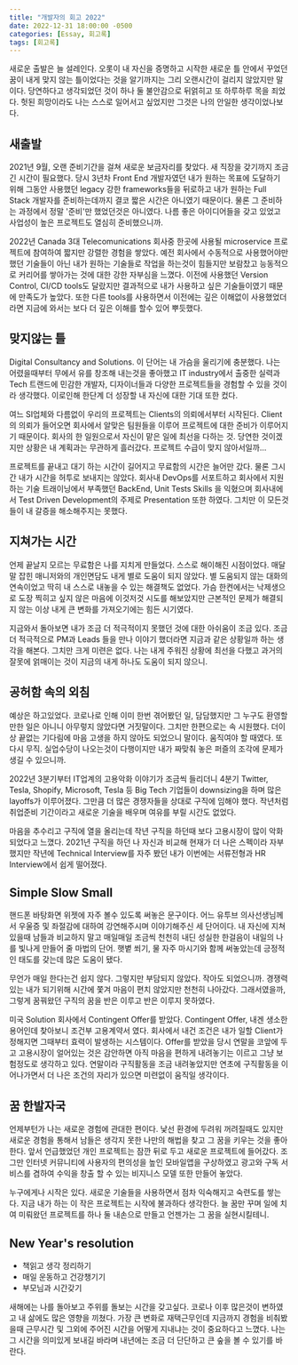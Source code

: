 ```yaml
---
title: "개발자의 회고 2022"
date: 2022-12-31 18:00:00 -0500
categories: [Essay, 회고록]
tags: [회고록]
---
```


새로운 출발은 늘 설레인다. 오롯이 내 자신을 증명하고 시작한 새로운 틀 안에서 꾸었던 꿈이 내게 맞지 않는 틀이었다는 것을 알기까지는 그리 오랜시간이 걸리지 않았지만 말이다. 당연하다고 생각되었던 것이 하나 둘 불안감으로 뒤얽히고 또 하루하루 목을 죄었다. 헛된 희망이라도 나는 스스로 일어서고 싶었지만 그것은 나의 안일한 생각이었나보다.

## 새출발

2021년 9월, 오랜 준비기간을 걸쳐 새로운 보금자리를 찾았다. 새 직장을 갖기까지 조금 긴 시간이 필요했다. 당시 3년차 Front End 개발자였던 내가 원하는 목표에 도달하기 위해 그동안 사용했던 legacy 강한 frameworks들을 뒤로하고 내가 원하는 Full Stack 개발자를 준비하는데까지 결코 짧은 시간은 아니였기 때문이다. 물론 그 준비하는 과정에서 정말 '준비'만 했었던것은 아니였다. 나름 좋은 아이디어들을 갖고 있었고 사업성이 높은 프로젝트도 열심히 준비했으니까.

2022년 Canada 3대 Telecomunications 회사중 한곳에 사용될 microservice 프로젝트에 참여하여 짧지만 강렬한 경험을 쌓았다. 예전 회사에서 수동적으로 사용했어야만 했던 기술들이 아닌 내가 원하는 기술들로 작업을 하는것이 힘들지만 보람찼고 능동적으로 커리어를 쌓아가는 것에 대한 강한 자부심을 느꼈다. 이전에 사용했던 Version Control, CI/CD tools도 달랐지만 결과적으로 내가 사용하고 싶은 기술들이였기 때문에 만족도가 높았다. 또한 다른 tools를 사용하면서 이전에는 깊은 이해없이 사용했었더라면 지금에 와서는 보다 더 깊은 이해를 할수 있어 뿌듯했다.

## 맞지않는 틀

Digital Consultancy and Solutions. 이 단어는 내 가슴을 울리기에 충분했다. 나는 어렸을때부터 무에서 유를 창조해 내는것을 좋아했고 IT industry에서 출중한 실력과 Tech 트랜드에 민감한 개발자, 디자이너들과 다양한 프로젝트들을 경험할 수 있을 것이라 생각했다. 이로인해 한단계 더 성장할 내 자신에 대한 기대 또한 컸다.

여느 SI업체와 다름없이 우리의 프로젝트는 Clients의 의뢰에서부터 시작된다. Client의 의뢰가 들어오면 회사에서 알맞은 팀원들을 이루어 프로젝트에 대한 준비가 이루어지기 때문이다. 회사의 한 일원으로서 자신이 맡은 일에 최선을 다하는 것. 당연한 것이겠지만 상황은 내 계획과는 무관하게 흘러갔다. 프로젝트 수급이 맞지 않아서일까...

프로젝트를 끝내고 대기 하는 시간이 길어지고 무료함의 시간은 늘어만 갔다. 물론 그시간 내가 시간을 허투로 보내지는 않았다. 회사내 DevOps를 서포트하고 회사에서 지원하는 기술 트래이닝에서 부족했던 BackEnd, Unit Tests Skills 을 익혔으며 회사내에서 Test Driven Development의 주제로 Presentation 또한 하였다. 그치만 이 모든것들이 내 갈증을 해소해주지는 못했다.

## 지쳐가는 시간

언제 끝날지 모르는 무료함은 나를 지치게 만들었다. 스스로 해이해진 시점이었다. 매달말 잡힌 매니저와의 개인면담도 내게 별로 도움이 되지 않았다. 별 도움되지 않는 대화의 연속이었고 딱히 내 스스로 내놓을 수 있는 해결책도 없었다. 가슴 한켠에서는 낙제생으로 도장 찍히고 싶지 않은 마음에 이것저것 시도를 해보았지만 근본적인 문제가 해결되지 않는 이상 내게 큰 변화를 가져오기에는 힘든 시기였다.

지금와서 돌아보면 내가 조금 더 적극적이지 못했던 것에 대한 아쉬움이 조금 있다. 조금더 적극적으로 PM과 Leads 들을 만나 이야기 했더라면 지금과 같은 상황일까 하는 생각을 해본다. 그치만 크게 미련은 없다. 나는 내게 주워진 상황에 최선을 다했고 과거의 잘못에 얽매이는 것이 지금의 내게 하나도 도움이 되지 않으니.

## 공허함 속의 외침

예상은 하고있었다. 코로나로 인해 이미 한번 겪어봤던 일, 담담했지만 그 누구도 환영할 만한 일은 아니니 아무렇지 않았다면 거짓말이다. 그치만 한편으로는 속 시원했다. 더이상 끝없는 기다림에 마음 고생을 하지 않아도 되었으니 말이다. 움직여야 할 때였다. 또다시 무직. 실업수당이 나오는것이 다행이지만 내가 짜맞춰 놓은 퍼즐의 조각에 문제가 생길 수 있으니까.

2022년 3분기부터 IT업계의 고용악화 이야기가 조금씩 들리더니 4분기 Twitter, Tesla, Shopify, Microsoft, Tesla 등 Big Tech 기업들이 downsizing을 하며 많은 layoffs가 이루어졌다. 그만큼 더 많은 경쟁자들을 상대로 구직에 임해야 했다. 작년처럼 취업준비 기간이라고 새로운 기술을 배우며 여유를 부릴 시간도 없었다.

마음을 추수리고 구직에 열을 올리는데 작년 구직을 하던때 보다 고용시장이 많이 악화되었다고 느꼈다. 2021년 구직을 하던 나 자신과 비교해 현재가 더 나은 스펙이라 자부했지만 작년에 Technical Interview를 자주 봤던 내가 이번에는 서류전형과 HR Interview에서 쉽게 떨어졌다.

## Simple Slow Small

핸드폰 바탕화면 위젯에 자주 볼수 있도록 써놓은 문구이다. 어느 유투브 의사선생님께서 우울증 및 좌절감에 대하여 강연해주시며 이야기해주신 세 단어이다. 내 자신에 지쳐있을때 남들과 비교하지 말고 매일매일 조금씩 천천히 내딘 성실한 한걸음이 내일의 나를 빛나게 만들어 줄 마법의 단어. 햇볕 쐬기, 물 자주 마시기와 함께 써놓았는데 긍정적인 태도를 갖는데 많은 도움이 됐다.

무언가 매일 한다는건 쉽지 않다. 그렇지만 부담되지 않았다. 작아도 되었으니까. 경쟁력 있는 내가 되기위해 시간에 쫓겨 마음이 편치 않았지만 천천히 나아갔다. 그래서였을까, 그렇게 꿈꿔왔던 구직의 꿈을 반은 이루고 반은 이루지 못하였다.

미국 Solution 회사에서 Contingent Offer를 받았다. Contingent Offer, 내겐 생소한 용어인데 찾아보니 조건부 고용계약서 였다. 회사에서 내건 조건은 내가 일할 Client가 정해지면 그때부터 효력이 발생하는 시스템이다. Offer를 받았을 당시 연말을 코앞에 두고 고용시장이 얼어있는 것은 감안하면 아직 마음을 편하게 내려놓기는 이르고 그냥 보험정도로 생각하고 있다. 연말이라 구직활동을 조금 내려놓았지만 연초에 구직활동을 이어나가면서 더 나은 조건의 자리가 있으면 미련없이 움직일 생각이다.

## 꿈 한발자국

언제부턴가 나는 새로운 경험에 관대한 편이다. 낯선 환경에 두려워 꺼려질때도 있지만 새로운 경험을 통해서 남들은 생각지 못한 나만의 해법을 찾고 그 꿈을 키우는 것을 좋아한다. 앞서 언급했었던 개인 프로젝트는 잠깐 뒤로 두고 새로운 프로젝트에 들어갔다. 조그만 인터넷 커뮤니티에 사용자의 편의성을 높인 모바일앱을 구상하였고 광고와 구독 서비스를 겸하여 수익을 창출 할 수 있는 비지니스 모델 또한 만들어 놓았다.

누구에게나 시작은 있다. 새로운 기술들을 사용하면서 점차 익숙해지고 숙련도를 쌓는다. 지금 내가 하는 이 작은 프로젝트는 시작에 불과하다 생각한다. 늘 꿈만 꾸며 일에 치여 미뤄왔던 프로젝트를 하나 둘 내손으로 만들고 언젠가는 그 꿈을 실현시킬테니.

## New Year's resolution

- 책읽고 생각 정리하기
- 매일 운동하고 건강챙기기
- 부모님과 시간갖기

새해에는 나를 돌아보고 주위를 돌보는 시간을 갖고싶다. 코로나 이후 많은것이 변하였고 내 삶에도 많은 영향을 끼쳤다. 가장 큰 변화로 재택근무인데 지금까지 경험을 비춰봤을때 근무시간 및 그외에 주어진 시간을 어떻게 지내냐는 것이 중요하다고 느꼈다. 나는 그 시간을 의미있게 보내길 바라며 내년에는 조금 더 단단하고 큰 숲을 볼 수 있기를 바란다.
